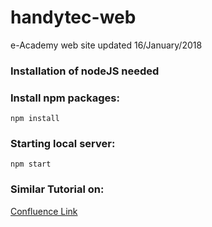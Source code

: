 # handytec-web

e-Academy web site updated 16/January/2018

### Installation of nodeJS needed

### Install npm packages:

```
npm install
```

### Starting local server:

```
npm start
```

### Similar Tutorial on:

[Confluence Link](https://handytec.atlassian.net/wiki/spaces/PW/pages/566689795/Despliegue+de+la+P+gina+Web+de+handytec+dentro+de+Google+App+Engine+en+entornos+Microsoft+Windows)
